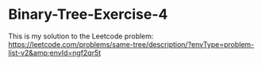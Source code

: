 # Binary-Tree-Exercise-4
This is my solution to the Leetcode problem: https://leetcode.com/problems/same-tree/description/?envType=problem-list-v2&amp;envId=ngf2qr5t
